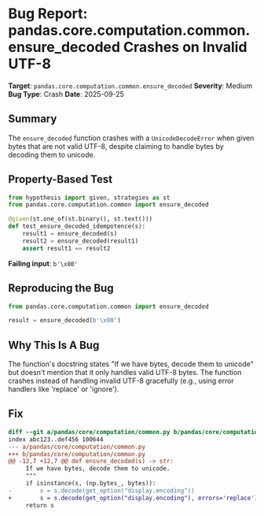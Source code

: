 # Bug Report: pandas.core.computation.common.ensure_decoded Crashes on Invalid UTF-8

**Target**: `pandas.core.computation.common.ensure_decoded`
**Severity**: Medium
**Bug Type**: Crash
**Date**: 2025-09-25

## Summary

The `ensure_decoded` function crashes with a `UnicodeDecodeError` when given bytes that are not valid UTF-8, despite claiming to handle bytes by decoding them to unicode.

## Property-Based Test

```python
from hypothesis import given, strategies as st
from pandas.core.computation.common import ensure_decoded

@given(st.one_of(st.binary(), st.text()))
def test_ensure_decoded_idempotence(s):
    result1 = ensure_decoded(s)
    result2 = ensure_decoded(result1)
    assert result1 == result2
```

**Failing input**: `b'\x80'`

## Reproducing the Bug

```python
from pandas.core.computation.common import ensure_decoded

result = ensure_decoded(b'\x80')
```

## Why This Is A Bug

The function's docstring states "If we have bytes, decode them to unicode" but doesn't mention that it only handles valid UTF-8 bytes. The function crashes instead of handling invalid UTF-8 gracefully (e.g., using error handlers like 'replace' or 'ignore').

## Fix

```diff
diff --git a/pandas/core/computation/common.py b/pandas/core/computation/common.py
index abc123..def456 100644
--- a/pandas/core/computation/common.py
+++ b/pandas/core/computation/common.py
@@ -12,7 +12,7 @@ def ensure_decoded(s) -> str:
     If we have bytes, decode them to unicode.
     """
     if isinstance(s, (np.bytes_, bytes)):
-        s = s.decode(get_option("display.encoding"))
+        s = s.decode(get_option("display.encoding"), errors='replace')
     return s
```